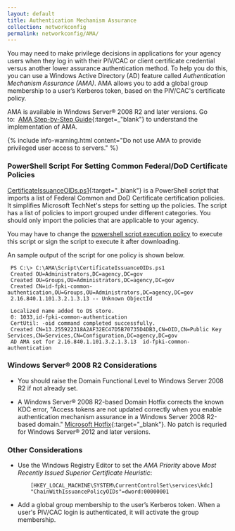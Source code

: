 ```yaml
---
layout: default
title: Authentication Mechanism Assurance
collection: networkconfig
permalink: networkconfig/AMA/
---
```


You may need to make privilege decisions in applications for your agency users when they log in with their PIV/CAC or client certificate credential versus another lower assurance authentication method. To help you do this, you can use a Windows Active Directory (AD) feature called _Authentication Mechanism Assurance (AMA)_. AMA allows you to add a global group membership to a user’s Kerberos token, based on the PIV/CAC's certificate policy.

AMA is available in Windows Server® 2008 R2 and later versions. Go to:&nbsp;&nbsp;[AMA Step-by-Step Guide](https://technet.microsoft.com/en-us/library/dd378897(v=WS.10).aspx){:target=_"blank"} to understand the implementation of AMA.

{% include info-warning.html content="Do not use AMA to provide privileged user access to servers." %}

### PowerShell Script For Setting Common Federal/DoD Certificate Policies
[CertificateIssuanceOIDs.ps1](https://github.com/GSA/ficam-scripts-public/tree/master/_ama){:target="_blank"} is a PowerShell script that imports a list of Federal Common and DoD Certificate certification policies. It simplifies Microsoft TechNet's steps for setting up the policies. The script has a list of policies to import grouped under different categories. You should only import the policies that are applicable to your agency.

You may have to change the [powershell script execution policy](https://docs.microsoft.com/en-us/powershell/module/microsoft.powershell.core/about/about_execution_policies?view=powershell-5.1&viewFallbackFrom=powershell-Microsoft.PowerShell.Core) to execute this script or sign the script to execute it after downloading.

An sample output of the script for one policy is shown below.

     PS C:\> C:\AMA\Script\CertificateIssuanceOIDs.ps1
     Created OU=Administrators,DC=agency,DC=gov
     Created OU=Groups,OU=Administrators,DC=agency,DC=gov
     Created CN=id-fpki-common-authentication,OU=Groups,OU=Administrators,DC=agency,DC=gov
     2.16.840.1.101.3.2.1.3.13 -- Unknown ObjectId

     Localized name added to DS store.
     0: 1033,id-fpki-common-authentication
     CertUtil: -oid command completed successfully.
     Created CN=13.255922318A2AF32EC47D5B70735D4DB3,CN=OID,CN=Public Key Services,CN=Services,CN=Configuration,DC=agency,DC=gov
     AD AMA set for 2.16.840.1.101.3.2.1.3.13  id-fpki-common-authentication

### Windows Server® 2008 R2 Considerations
* You should raise the Domain Functional Level to Windows Server 2008 R2 if not already set.

* A Windows Server® 2008 R2-based Domain Hotfix corrects the known KDC error, "Access tokens are not updated correctly when you enable authentication mechanism assurance in a Windows Server 2008 R2-based domain." [Microsoft Hotfix](http://support.microsoft.com/kb/2771254){:target="_blank"}. No patch is requried for Windows Server® 2012 and later versions.

### Other Considerations

* Use the Windows Registry Editor to set the _AMA Priority_ above _Most Recently Issued Superior Certificate Heuristic_:

          [HKEY_LOCAL_MACHINE\SYSTEM\CurrentControlSet\services\kdc]
          "ChainWithIssuancePolicyOIDs"=dword:00000001

* Add a global group membership to the user’s Kerberos token. When a user's PIV/CAC login is authenticated, it will activate the group membership.
